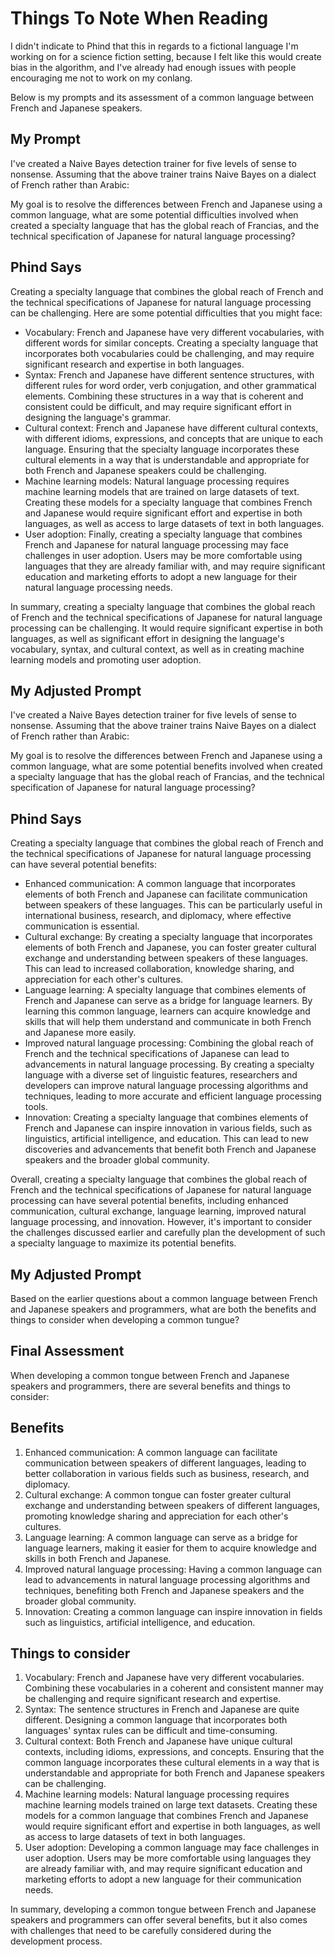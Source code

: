 # Things To Note When Reading
I didn't indicate to Phind that this in regards to a fictional language I'm working on for a science fiction setting, because I felt like this would create bias in the algorithm, and I've already had enough issues with people encouraging me not to work on my conlang.

Below is my prompts and its assessment of a common language between French and Japanese speakers.

## My Prompt
I've created a Naive Bayes detection trainer for five levels of sense to nonsense. Assuming that the above trainer trains Naive Bayes on a dialect of French rather than Arabic:

My goal is to resolve the differences between French and Japanese using a common language, what are some potential difficulties involved when created a specialty language that has the global reach of Francias, and the technical specification of Japanese for natural language processing?

## Phind Says
Creating a specialty language that combines the global reach of French and the technical specifications of Japanese for natural language processing can be challenging. Here are some potential difficulties that you might face:

* Vocabulary: French and Japanese have very different vocabularies, with different words for similar concepts. Creating a specialty language that incorporates both vocabularies could be challenging, and may require significant research and expertise in both languages.
* Syntax: French and Japanese have different sentence structures, with different rules for word order, verb conjugation, and other grammatical elements. Combining these structures in a way that is coherent and consistent could be difficult, and may require significant effort in designing the language's grammar.
* Cultural context: French and Japanese have different cultural contexts, with different idioms, expressions, and concepts that are unique to each language. Ensuring that the specialty language incorporates these cultural elements in a way that is understandable and appropriate for both French and Japanese speakers could be challenging.
* Machine learning models: Natural language processing requires machine learning models that are trained on large datasets of text. Creating these models for a specialty language that combines French and Japanese would require significant effort and expertise in both languages, as well as access to large datasets of text in both languages.
* User adoption: Finally, creating a specialty language that combines French and Japanese for natural language processing may face challenges in user adoption. Users may be more comfortable using languages that they are already familiar with, and may require significant education and marketing efforts to adopt a new language for their natural language processing needs.

In summary, creating a specialty language that combines the global reach of French and the technical specifications of Japanese for natural language processing can be challenging. It would require significant expertise in both languages, as well as significant effort in designing the language's vocabulary, syntax, and cultural context, as well as in creating machine learning models and promoting user adoption.

## My Adjusted Prompt
I've created a Naive Bayes detection trainer for five levels of sense to nonsense. Assuming that the above trainer trains Naive Bayes on a dialect of French rather than Arabic:

My goal is to resolve the differences between French and Japanese using a common language, what are some potential benefits involved when created a specialty language that has the global reach of Francias, and the technical specification of Japanese for natural language processing?

## Phind Says
Creating a specialty language that combines the global reach of French and the technical specifications of Japanese for natural language processing can have several potential benefits:

* Enhanced communication: A common language that incorporates elements of both French and Japanese can facilitate communication between speakers of these languages. This can be particularly useful in international business, research, and diplomacy, where effective communication is essential.
* Cultural exchange: By creating a specialty language that incorporates elements of both French and Japanese, you can foster greater cultural exchange and understanding between speakers of these languages. This can lead to increased collaboration, knowledge sharing, and appreciation for each other's cultures.
* Language learning: A specialty language that combines elements of French and Japanese can serve as a bridge for language learners. By learning this common language, learners can acquire knowledge and skills that will help them understand and communicate in both French and Japanese more easily.
* Improved natural language processing: Combining the global reach of French and the technical specifications of Japanese can lead to advancements in natural language processing. By creating a specialty language with a diverse set of linguistic features, researchers and developers can improve natural language processing algorithms and techniques, leading to more accurate and efficient language processing tools.
* Innovation: Creating a specialty language that combines elements of French and Japanese can inspire innovation in various fields, such as linguistics, artificial intelligence, and education. This can lead to new discoveries and advancements that benefit both French and Japanese speakers and the broader global community.

Overall, creating a specialty language that combines the global reach of French and the technical specifications of Japanese for natural language processing can have several potential benefits, including enhanced communication, cultural exchange, language learning, improved natural language processing, and innovation. However, it's important to consider the challenges discussed earlier and carefully plan the development of such a specialty language to maximize its potential benefits.

## My Adjusted Prompt
Based on the earlier questions about a common language between French and Japanese speakers and programmers, what are both the benefits and things to consider when developing a common tungue?

## Final Assessment
When developing a common tongue between French and Japanese speakers and programmers, there are several benefits and things to consider:

## Benefits

1. Enhanced communication: A common language can facilitate communication between speakers of different languages, leading to better collaboration in various fields such as business, research, and diplomacy.
2. Cultural exchange: A common tongue can foster greater cultural exchange and understanding between speakers of different languages, promoting knowledge sharing and appreciation for each other's cultures.
3. Language learning: A common language can serve as a bridge for language learners, making it easier for them to acquire knowledge and skills in both French and Japanese.
4. Improved natural language processing: Having a common language can lead to advancements in natural language processing algorithms and techniques, benefiting both French and Japanese speakers and the broader global community.
5. Innovation: Creating a common language can inspire innovation in fields such as linguistics, artificial intelligence, and education.

## Things to consider

1. Vocabulary: French and Japanese have very different vocabularies. Combining these vocabularies in a coherent and consistent manner may be challenging and require significant research and expertise.
2. Syntax: The sentence structures in French and Japanese are quite different. Designing a common language that incorporates both languages' syntax rules can be difficult and time-consuming.
3. Cultural context: Both French and Japanese have unique cultural contexts, including idioms, expressions, and concepts. Ensuring that the common language incorporates these cultural elements in a way that is understandable and appropriate for both French and Japanese speakers can be challenging.
4. Machine learning models: Natural language processing requires machine learning models trained on large text datasets. Creating these models for a common language that combines French and Japanese would require significant effort and expertise in both languages, as well as access to large datasets of text in both languages.
5. User adoption: Developing a common language may face challenges in user adoption. Users may be more comfortable using languages they are already familiar with, and may require significant education and marketing efforts to adopt a new language for their communication needs.

In summary, developing a common tongue between French and Japanese speakers and programmers can offer several benefits, but it also comes with challenges that need to be carefully considered during the development process.
